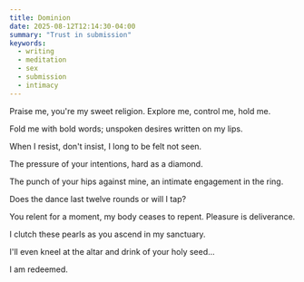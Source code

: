 ```yaml
---
title: Dominion
date: 2025-08-12T12:14:30-04:00
summary: "Trust in submission"
keywords:
  - writing
  - meditation
  - sex
  - submission
  - intimacy
---
```


Praise me, you're my sweet religion. Explore me, control me, hold me.

Fold me with bold words; unspoken desires written on my lips.

When I resist, don't insist, I long to be felt not seen.

The pressure of your intentions, hard as a diamond.

The punch of your hips against mine, an intimate engagement in the ring.

Does the dance last twelve rounds or will I tap?

You relent for a moment, my body ceases to repent. Pleasure is deliverance.

I clutch these pearls as you ascend in my sanctuary.

I'll even kneel at the altar and drink of your holy seed...

I am redeemed.

